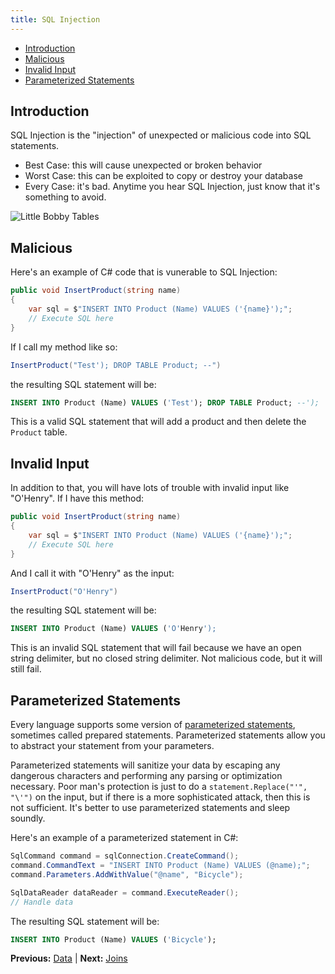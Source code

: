 ```yaml
---
title: SQL Injection
---
```


* [Introduction](#introduction)
* [Malicious](#malicious)
* [Invalid Input](#invalid-input)
* [Parameterized Statements](#parameterized-statements)

## Introduction

SQL Injection is the "injection" of unexpected or malicious code into SQL statements.

* Best Case: this will cause unexpected or broken behavior
* Worst Case: this can be exploited to copy or destroy your database
* Every Case: it's bad. Anytime you hear SQL Injection, just know that it's something to avoid.

![Little Bobby Tables](https://imgs.xkcd.com/comics/exploits_of_a_mom.png "Little Bobby Tables")

## Malicious

Here's an example of C# code that is vunerable to SQL Injection:

```csharp
public void InsertProduct(string name)
{
    var sql = $"INSERT INTO Product (Name) VALUES ('{name}');";
    // Execute SQL here
}
```

If I call my method like so:

```csharp
InsertProduct("Test'); DROP TABLE Product; --")
```

the resulting SQL statement will be:

```sql
INSERT INTO Product (Name) VALUES ('Test'); DROP TABLE Product; --');
```

This is a valid SQL statement that will add a product and then delete the `Product` table.

## Invalid Input

In addition to that, you will have lots of trouble with invalid input like "O'Henry". If I have this method:

```csharp
public void InsertProduct(string name)
{
    var sql = $"INSERT INTO Product (Name) VALUES ('{name}');";
    // Execute SQL here
}
```

And I call it with "O'Henry" as the input:

```csharp
InsertProduct("O'Henry")
```

the resulting SQL statement will be:

```sql
INSERT INTO Product (Name) VALUES ('O'Henry');
```

This is an invalid SQL statement that will fail because we have an open string delimiter, but no closed string delimiter. Not malicious code, but it will still fail.

## Parameterized Statements

Every language supports some version of [parameterized statements](https://en.wikipedia.org/wiki/Prepared_statement#C.23_ADO.NET), sometimes called prepared statements. Parameterized statements allow you to abstract your statement from your parameters.

Parameterized statements will sanitize your data by escaping any dangerous characters and performing any parsing or optimization necessary. Poor man's protection is just to do a `statement.Replace("'", "\'")` on the input, but if there is a more sophisticated attack, then this is not sufficient. It's better to use parameterized statements and sleep soundly.

Here's an example of a parameterized statement in C#:

```csharp
SqlCommand command = sqlConnection.CreateCommand();
command.CommandText = "INSERT INTO Product (Name) VALUES (@name);";
command.Parameters.AddWithValue("@name", "Bicycle");

SqlDataReader dataReader = command.ExecuteReader();
// Handle data
```

The resulting SQL statement will be:

```sql
INSERT INTO Product (Name) VALUES ('Bicycle');
```

**Previous:** [Data](data.markdown) |
**Next:** [Joins](joins.markdown)

